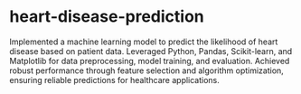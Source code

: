 # heart-disease-prediction

Implemented a machine learning model to predict the likelihood of heart disease based on patient data. Leveraged Python, Pandas, Scikit-learn, and Matplotlib for data preprocessing, model training, and evaluation. Achieved robust performance through feature selection and algorithm optimization, ensuring reliable predictions for healthcare applications.
